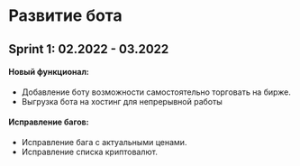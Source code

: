 # Развитие бота


## Sprint 1: 02.2022 - 03.2022

#### Новый функционал:
  - Добавление боту возможности самостоятельно торговать на бирже.
  - Выгрузка бота на хостинг для непрерывной работы

#### Исправление багов:
  - Исправление бага с актуальными ценами.
  - Исправление списка криптовалют.
